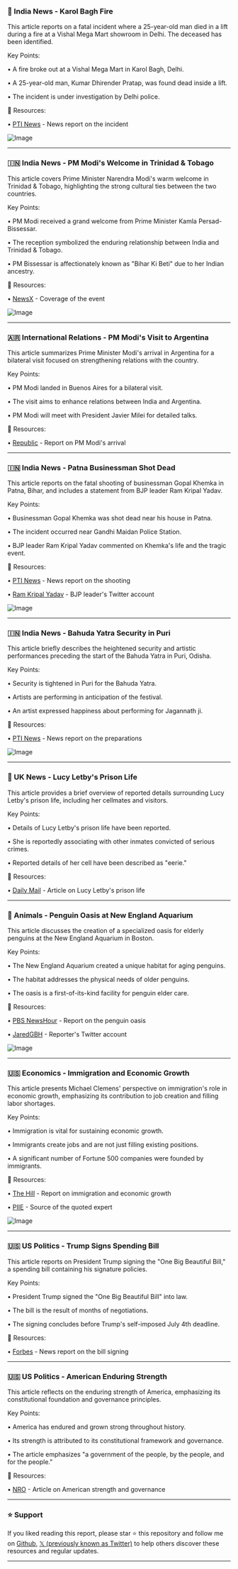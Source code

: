 ### 📰 India News - Karol Bagh Fire

This article reports on a fatal incident where a 25-year-old man died in a lift during a fire at a Vishal Mega Mart showroom in Delhi.  The deceased has been identified.

Key Points:

• A fire broke out at a Vishal Mega Mart in Karol Bagh, Delhi.


• A 25-year-old man, Kumar Dhirender Pratap, was found dead inside a lift.


• The incident is under investigation by Delhi police.


🔗 Resources:

• [PTI News](https://x.com/PTI_News/status/1941335344953294951) - News report on the incident

![Image](https://pbs.twimg.com/amplify_video_thumb/1941335167563403264/img/-Snn9-aQ-4cE2QFw.jpg)


---
### 🇮🇳 India News - PM Modi's Welcome in Trinidad & Tobago

This article covers Prime Minister Narendra Modi's warm welcome in Trinidad & Tobago, highlighting the strong cultural ties between the two countries.

Key Points:

• PM Modi received a grand welcome from Prime Minister Kamla Persad-Bissessar.


• The reception symbolized the enduring relationship between India and Trinidad & Tobago.


• PM Bissessar is affectionately known as "Bihar Ki Beti" due to her Indian ancestry.


🔗 Resources:

• [NewsX](https://x.com/NewsX/status/1941327784560951435) - Coverage of the event

![Image](https://pbs.twimg.com/amplify_video_thumb/1941325728722845697/img/QH-IyyWikxiE_Itt.jpg)


---
### 🇦🇷 International Relations - PM Modi's Visit to Argentina

This article summarizes Prime Minister Modi's arrival in Argentina for a bilateral visit focused on strengthening relations with the country.

Key Points:

• PM Modi landed in Buenos Aires for a bilateral visit.


• The visit aims to enhance relations between India and Argentina.


• PM Modi will meet with President Javier Milei for detailed talks.


🔗 Resources:

• [Republic](https://x.com/republic/status/1941327755783831593) - Report on PM Modi's arrival

---
### 🇮🇳 India News - Patna Businessman Shot Dead

This article reports on the fatal shooting of businessman Gopal Khemka in Patna, Bihar, and includes a statement from BJP leader Ram Kripal Yadav.

Key Points:

• Businessman Gopal Khemka was shot dead near his house in Patna.


• The incident occurred near Gandhi Maidan Police Station.


• BJP leader Ram Kripal Yadav commented on Khemka's life and the tragic event.


🔗 Resources:

• [PTI News](https://x.com/PTI_News/status/1941327617690595466) - News report on the shooting

• [Ram Kripal Yadav](https://x.com/ramkripalmp) - BJP leader's Twitter account

![Image](https://pbs.twimg.com/amplify_video_thumb/1941326252390187008/img/Ds0w7mvYMosfzO_M.jpg)


---
### 🇮🇳 India News - Bahuda Yatra Security in Puri

This article briefly describes the heightened security and artistic performances preceding the start of the Bahuda Yatra in Puri, Odisha.


Key Points:

• Security is tightened in Puri for the Bahuda Yatra.


• Artists are performing in anticipation of the festival.


• An artist expressed happiness about performing for Jagannath ji.


🔗 Resources:

• [PTI News](https://x.com/PTI_News/status/1941320283933245578) - News report on the preparations

![Image](https://pbs.twimg.com/amplify_video_thumb/1941319486201790467/img/0-35cFeknDQ8Bv_V.jpg)


---
### 📰 UK News - Lucy Letby's Prison Life

This article provides a brief overview of reported details surrounding Lucy Letby's prison life, including her cellmates and visitors.


Key Points:

• Details of Lucy Letby's prison life have been reported.


• She is reportedly associating with other inmates convicted of serious crimes.


• Reported details of her cell have been described as "eerie."


🔗 Resources:

• [Daily Mail](https://t.co/gpDdYYUlqr) - Article on Lucy Letby's prison life


---
### 🐧 Animals - Penguin Oasis at New England Aquarium

This article discusses the creation of a specialized oasis for elderly penguins at the New England Aquarium in Boston.

Key Points:

• The New England Aquarium created a unique habitat for aging penguins.


• The habitat addresses the physical needs of older penguins.


• The oasis is a first-of-its-kind facility for penguin elder care.


🔗 Resources:

• [PBS NewsHour](https://x.com/NewsHour/status/1941269025218076745) - Report on the penguin oasis

• [JaredGBH](https://x.com/JaredGBH) - Reporter's Twitter account

![Image](https://pbs.twimg.com/media/GvDF33GW8AEWkVC.jpg)


---
### 🇺🇸 Economics - Immigration and Economic Growth

This article presents Michael Clemens' perspective on immigration's role in economic growth, emphasizing its contribution to job creation and filling labor shortages.

Key Points:

•  Immigration is vital for sustaining economic growth.


• Immigrants create jobs and are not just filling existing positions.


• A significant number of Fortune 500 companies were founded by immigrants.


🔗 Resources:

• [The Hill](https://x.com/TheHillEvents/status/1940840465571401879) - Report on immigration and economic growth

• [PIIE](https://x.com/PIIE) -  Source of the quoted expert

![Image](https://pbs.twimg.com/amplify_video_thumb/1940840160800690176/img/4sYCl37giqwATcvQ.jpg)


---
### 🇺🇸 US Politics - Trump Signs Spending Bill

This article reports on President Trump signing the "One Big Beautiful Bill," a spending bill containing his signature policies.

Key Points:

• President Trump signed the "One Big Beautiful Bill" into law.


• The bill is the result of months of negotiations.


• The signing concludes before Trump's self-imposed July 4th deadline.


🔗 Resources:

• [Forbes](https://x.com/Forbes/status/1941255288063132072) - News report on the bill signing

---
### 🇺🇸 US Politics - American Enduring Strength

This article reflects on the enduring strength of America, emphasizing its constitutional foundation and governance principles.

Key Points:

• America has endured and grown strong throughout history.


• Its strength is attributed to its constitutional framework and governance.


• The article emphasizes "a government of the people, by the people, and for the people."


🔗 Resources:

• [NRO](https://x.com/NRO/status/1941250595953709466) -  Article on American strength and governance


---

### ⭐️ Support

If you liked reading this report, please star ⭐️ this repository and follow me on [Github](https://github.com/Drix10), [𝕏 (previously known as Twitter)](https://x.com/DRIX_10_) to help others discover these resources and regular updates.

---